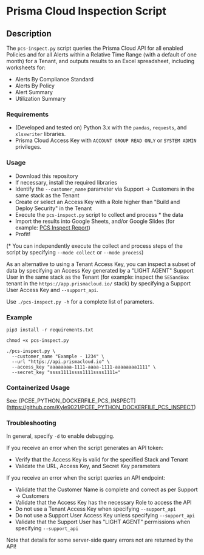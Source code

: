 # Prisma Cloud Inspection Script

## Description

The `pcs-inspect.py` script queries the Prisma Cloud API for all enabled Policies
and for all Alerts within a Relative Time Range (with a default of one month) for a Tenant,
and outputs results to an Excel spreadsheet, including worksheets for:

* Alerts By Compliance Standard
* Alerts By Policy
* Alert Summary
* Utilization Summary

### Requirements

* (Developed and tested on) Python 3.x with the `pandas`, `requests`, and `xlsxwriter` libraries.
* Prisma Cloud Access Key with `ACCOUNT GROUP READ ONLY` or `SYSTEM ADMIN` privileges.

### Usage

* Download this repository
* If necessary, install the required libraries
* Identify the `--customer_name` parameter via Support -> Customers in the same stack as the Tenant
* Create or select an Access Key with a Role higher than "Build and Deploy Security" in the Tenant
* Execute the `pcs-inspect.py` script to collect and process * the data
* Import the results into Google Sheets, and/or Google Slides (for example: [PCS Inspect Report](https://docs.google.com/presentation/d/10x_PGAu0ZPUGZMc4Tfevf9gpXvhIUOwGrBuRBkI6Jjc/edit?usp=sharing))
* Profit!

(* You can independently execute the collect and process steps of the script by specifying `--mode collect` or `--mode process`)

As an alternative to using a Tenant Access Key,
you can inspect a subset of data by specifying an Access Key generated by a "LIGHT AGENT" Support User in the same stack as the Tenant
(for example: inspect the `SESandBox` tenant in the `https://app.prismacloud.io/` stack)
by specifying a Support User Access Key and `--support_api`.

Use `./pcs-inspect.py -h` for a complete list of parameters.

### Example

```
pip3 install -r requirements.txt

chmod +x pcs-inspect.py

./pcs-inspect.py \
  --customer_name "Example - 1234" \
  --url "https://api.prismacloud.io" \
  --access_key "aaaaaaaa-1111-aaaa-1111-aaaaaaaa1111" \
  --secret_key "ssss1111ssss1111ssss1111="
```

### Containerized Usage

See: [PCEE_PYTHON_DOCKERFILE_PCS_INSPECT] (https://github.com/Kyle9021/PCEE_PYTHON_DOCKERFILE_PCS_INSPECT)

### Troubleshooting

In general, specify `-d` to enable debugging.

If you receive an error when the script generates an API token:

* Verify that the Access Key is valid for the specified Stack and Tenant
* Validate the URL, Access Key, and Secret Key parameters

If you receive an error when the script queries an API endpoint:

* Validate that the Customer Name is complete and correct as per Support -> Customers
* Validate that the Access Key has the necessary Role to access the API
* Do not use a Tenant Access Key when specifying `--support_api`
* Do not use a Support User Access Key unless specifying `--support_api`
* Validate that the Support User has "LIGHT AGENT" permissions when specifying `--support_api`

Note that details for some server-side query errors not are returned by the API!
